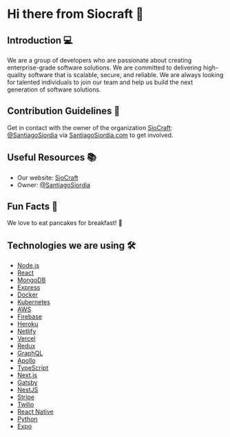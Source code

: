 
# Hi there from Siocraft 🚀

## Introduction 💻

We are a group of developers who are passionate about creating enterprise-grade software solutions. We are committed to delivering high-quality software that is scalable, secure, and reliable. We are always looking for talented individuals to join our team and help us build the next generation of software solutions.

## Contribution Guidelines 📝

Get in contact with the owner of the organization [SioCraft](https://siocraft.vercel.app/es/): [@SantiagoSiordia](https://github.com/SantiagoSiordia) via [SantiagoSiordia.com](https://santiagosiordia.com/) to get involved.

## Useful Resources 📚

- Our website: [SioCraft](https://siocraft.vercel.app/es/)
- Owner: [@SantiagoSiordia](https://github.com/SantiagoSiordia)

## Fun Facts 🎉

We love to eat pancakes for breakfast! 🥞

## Technologies we are using 🛠️

- [Node.js](https://nodejs.org/)
- [React](https://reactjs.org/)
- [MongoDB](https://www.mongodb.com/)
- [Express](https://expressjs.com/)
- [Docker](https://www.docker.com/)
- [Kubernetes](https://kubernetes.io/)
- [AWS](https://aws.amazon.com/)
- [Firebase](https://firebase.google.com/)
- [Heroku](https://www.heroku.com/)
- [Netlify](https://www.netlify.com/)
- [Vercel](https://vercel.com/)
- [Redux](https://redux.js.org/)
- [GraphQL](https://graphql.org/)
- [Apollo](https://www.apollographql.com/)
- [TypeScript](https://www.typescriptlang.org/)
- [Next.js](https://nextjs.org/)
- [Gatsby](https://www.gatsbyjs.com/)
- [NestJS](https://nestjs.com/)
- [Stripe](https://stripe.com/)
- [Twilio](https://www.twilio.com/)
- [React Native](https://reactnative.dev/)
- [Python](https://www.python.org/)
- [Expo](https://expo.dev/)
